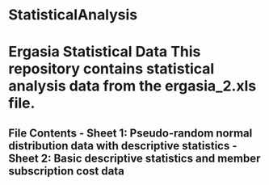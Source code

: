 # StatisticalAnalysis
# Ergasia Statistical Data  This repository contains statistical analysis data from the ergasia_2.xls file.  
## File Contents  - Sheet 1: Pseudo-random normal distribution data with descriptive statistics - Sheet 2: Basic descriptive statistics and member subscription cost data
